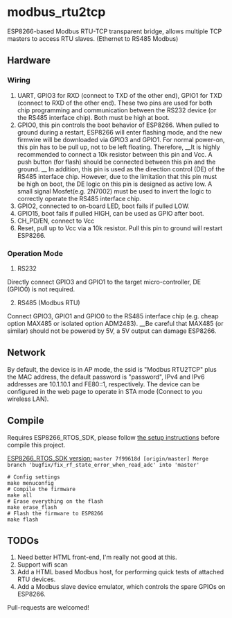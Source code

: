 # modbus_rtu2tcp
ESP8266-based Modbus RTU-TCP transparent bridge, allows multiple TCP masters to access RTU slaves. (Ethernet to RS485 Modbus)

## Hardware
### Wiring
1. UART, GPIO3 for RXD (connect to TXD of the other end), GPIO1 for TXD (connect to RXD of the other end). These two pins are used for both chip programming
and communication between the RS232 device (or the RS485 interface chip). Both must be high at boot.
2. GPIO0, this pin controls the boot behavior of ESP8266. When pulled to ground during a restart, ESP8266 will enter flashing mode, and the new firmwire will be
downloaded via GPIO3 and GPIO1. For normal power-on, this pin has to be pull up, not to be left floating. Therefore, __It is highly recommended to connect a 10k resistor
between this pin and Vcc. A push button (for flash) should be connected between this pin and the ground. __ In addition, this pin is used as the direction control (DE)
of the RS485 interface chip. However, due to the limitation that this pin must be high on boot, the DE logic on this pin is designed as active low. A small signal
Mosfet(e.g. 2N7002) must be used to invert the logic to correctly operate the RS485 interface chip.
3. GPIO2, connected to on-board LED, boot fails if pulled LOW.
4. GPIO15, boot fails if pulled HIGH, can be used as GPIO after boot.
5. CH_PD/EN, connect to Vcc
6. Reset, pull up to Vcc via a 10k resistor. Pull this pin to ground will restart ESP8266.

### Operation Mode
1. RS232

Directly connect GPIO3 and GPIO1 to the target micro-controller, DE (GPIO0) is not required.

2. RS485 (Modbus RTU)

Connect GPIO3, GPIO1 and GPIO0 to the RS485 interface chip (e.g. cheap option MAX485 or isolated option ADM2483). __Be careful that MAX485 (or similar) should not be
powered by 5V, a 5V output can damage ESP8266.


## Network
By default, the device is in AP mode, the ssid is "Modbus RTU2TCP" plus the MAC address, the default password is "password", IPv4 and IPv6 addresses are 10.1.10.1 and FE80::1,
respectively. The device can be configured in the web page to operate in STA mode (Connect to you wireless LAN).

## Compile
Requires ESP8266_RTOS_SDK, please follow [the setup instructions](https://github.com/espressif/ESP8266_RTOS_SDK) before compile this project.

[ESP8266_RTOS_SDK version:](https://github.com/espressif/ESP8266_RTOS_SDK/tree/7f99618d9e27a726a512e22ebe81ccbd474cc530)
`master 7f99618d [origin/master] Merge branch 'bugfix/fix_rf_state_error_when_read_adc' into 'master'`

```
# Config settings
make menuconfig
# Compile the firmware
make all
# Erase everything on the flash
make erase_flash
# Flash the firmware to ESP8266
make flash
```

## TODOs
1. Need better HTML front-end, I'm really not good at this.
2. Support wifi scan
3. Add a HTML based Modbus host, for performing quick tests of attached RTU devices.
3. Add a Modbus slave device emulator, which controls the spare GPIOs on ESP8266.

Pull-requests are welcomed!